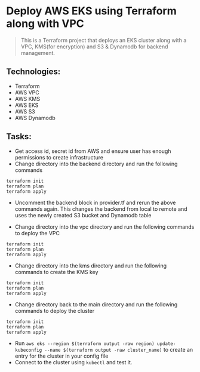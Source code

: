 # Deploy AWS EKS using Terraform along with VPC

>This is a Terraform project that deploys an EKS cluster along with a VPC, KMS(for encryption) and S3 & Dynamodb for backend management.

## Technologies:
- Terraform
- AWS VPC
- AWS KMS
- AWS EKS
- AWS S3
- AWS Dynamodb


## Tasks:

- Get access id, secret id from AWS and ensure user has enough permissions to create infrastructure
- Change directory into the backend directory and run the following commands
```
terraform init
terraform plan
terraform apply
```
- Uncomment the backend block in provider.tf and rerun the above commands again. This changes the backend from local to remote and uses the newly created S3 bucket and Dynamodb table

- Change directory into the vpc directory and run the following commands to deploy the VPC
```
terraform init
terraform plan
terraform apply
```

- Change directory into the kms directory and run the following commands to create the KMS key
```
terraform init
terraform plan
terraform apply
```

- Change directory back to the main directory and run the following commands to deploy the cluster
```
terraform init
terraform plan
terraform apply
```

- Run `aws eks --region $(terraform output -raw region) update-kubeconfig --name $(terraform output -raw cluster_name)` to create an entry for the cluster in your config file
- Connect to the cluster using `kubectl` and test it.
